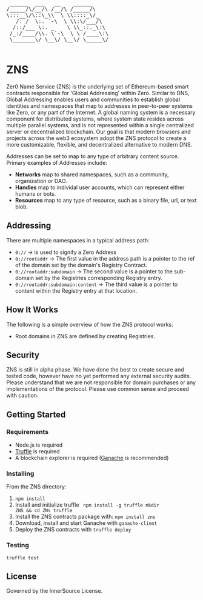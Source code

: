 <pre>
 ______  ___   __    ______ 
/_____/\/__/\ /__/\ /_____/\
\:::__\/\::\_\\  \ \\::::_\/_
   /: /  \:. `-\  \ \\:\/___/\
  /::/___ \:. _    \ \\_::._\:\
 /_:/____/\\. \`-\  \ \ /____\:\
 \_______\/ \__\/ \__\/ \_____\/   

</pre>

# ZNS

Zer0 Name Service (ZNS) is the underlying set of Ethereum-based smart contracts responsible for 'Global Addressing' within Zero. Similar to DNS, Global Addressing enables users and communities to establish global identities and namespaces that map to addresses in peer-to-peer systems like Zero, or any part of the Internet. A global naming system is a necessary component for distributed systems, where system state resides across multiple parallel systems, and is not represented within a single centralized server or decentralized blockchain. Our goal is that modern browsers and projects across the web3 ecosystem adopt the ZNS protocol to create a more customizable, flexible, and decentralized alternative to modern DNS.

Addresses can be set to map to any type of arbitrary content source. Primary examples of Addresses include:

- **Networks** map to shared namespaces, such as a community, organization or DAO. 
- **Handles** map to individal user accounts, which can represent either humans or bots.
- **Resources** map to any type of resource, such as a binary file, url, or text blob. 
 
## Addressing

There are multiple namespaces in a typical address path:

- ```0://``` -> is used to signify a Zero Address
- ```0://rootaddr``` -> The first value in the address path is a pointer to the ref of the domain set by the domain's Registry Contract.
- ```0://rootaddr:subdomain``` -> The second value is a pointer to the sub-domain set by the Registries corresponding Registry entry. 
- ```0://rootaddr:subdomain:content``` -> The third value is a pointer to content within the Registry entry at that location. 

## How It Works

The following is a simple overview of how the ZNS protocol works: 

- Root domains in ZNS are defined by creating Registries. 

## Security

ZNS is still in alpha phase. We have done the best to create secure and tested code, however have no yet performed any external security audits. Please understand that we are not responsible for domain purchases or any implementations of the protocol. Please use common sense and proceed with caution. 

## Getting Started

### Requirements 

- Node.js is required
- [Truffle](https://github.com/ConsenSys/truffle) is required
- A blockchain explorer is required ([Ganache](https://www.trufflesuite.com/ganache) is recommended)

### Installing 

From the ZNS directory:

1. ```npm install```
2. Install and initialize truffle
   <code>
   npm install -g truffle
   mkdir ZNS && cd ZNs
   truffle
   </code>
3. Install the ZNS contracts package with: ```npm install zns```
4. Download, install and start Ganache with ```ganache-client```
5. Deploy the ZNS contracts with ```truffle deploy```

### Testing

```truffle test```

## License

Governed by the InnerSource License.